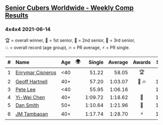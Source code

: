 <style>table {white-space: nowrap;}</style>
<link rel="stylesheet" type="text/css" href="/scw-comp/css/flags.css" />

## [Senior Cubers Worldwide - Weekly Comp Results](/scw-comp/results/)
### 4x4x4 2021-06-14

<span style="white-space: nowrap;">🏆 = overall winner</span>, <span style="white-space: nowrap;">🥇 = 1st senior</span>, <span style="white-space: nowrap;">🥈 = 2nd senior</span>, <span style="white-space: nowrap;">🥉 = 3rd senior</span>, <span style="white-space: nowrap;">💥 = overall record (age group)</span>, <span style="white-space: nowrap;">🔥 = PR average</span>, <span style="white-space: nowrap;">⚡ = PR single</span>.

| # | Name | Age | 🌍 | Single | Average | Awards | Solve 1 | Solve 2 | Solve 3 | Solve 4 | Solve 5 | Video |
| :--: | :-- | :--: | :--: | --: | --: | :--: | --: | --: | --: | --: | --: | :-- |
| 1 | [Enrymar Cisneros](../../persons/enrymar_cisneros/444.md) | <40 | <i class="flag flag-VE" /> | 51.22 | 58.05 | 🏆 | 59.84 | 53.93 | 51.22 | 1:00.39 | 1:01.93 | [Desktop](https://www.facebook.com/events/833966864162581/permalink/842464873312780) / [Mobile](https://m.facebook.com/events/833966864162581?view=permalink&id=842464873312780) |
| 2 | [Geoff Hartnell](../../persons/geoff_hartnell/444.md) | 40+ | <i class="flag flag-GB" /> | 57.20 | 1:03.07 | 🥇 🔥 | 1:00.62 | 1:12.90 | 57.20 | 1:02.74 | 1:05.84 | [Desktop](https://www.facebook.com/557281693/videos/10159723463976694) / [Mobile](https://m.facebook.com/557281693/videos/10159723463976694) |
| 3 | [Pete Lee](../../persons/pete_lee/444.md) | <40 | <i class="flag flag-GB" /> | 55.95 | 1:06.16 |  | 1:05.78 | 55.95 | 1:13.11 | 1:02.01 | 1:10.70 | [Desktop](https://www.facebook.com/events/833966864162581/permalink/842109153348352) / [Mobile](https://m.facebook.com/events/833966864162581?view=permalink&id=842109153348352) |
| 4 | [Yi-Wei Chen](../../persons/yi_wei_chen/444.md) | 40+ | <i class="flag flag-TW" /> | 1:09.72 | 1:18.62 | 🥈 | 1:09.72 | 1:10.06 | 1:24.07 | 1:25.51 | 1:21.72 | [Desktop](https://www.facebook.com/events/833966864162581/permalink/836659280560006) / [Mobile](https://m.facebook.com/events/833966864162581?view=permalink&id=836659280560006) |
| 5 | [Dan Smith](../../persons/dan_smith/444.md) | 50+ | <i class="flag flag-US" /> | 1:10.64 | 1:21.96 | 🥉 | 1:36.35 | 1:24.20 | 1:16.45 | 1:25.23 | 1:10.64 | [Desktop](https://www.facebook.com/events/833966864162581/permalink/842428583316409) / [Mobile](https://m.facebook.com/events/833966864162581?view=permalink&id=842428583316409) |
| 6 | [JM Tambaoan](../../persons/jm_tambaoan/444.md) | 40+ | <i class="flag flag-PH" /> | 1:17.74 | 1:28.70 | ⚡ | 1:33.73 | 1:17.74 | 1:30.96 | 1:37.74 | 1:21.40 | [Desktop](https://www.facebook.com/events/833966864162581/permalink/840905003468767) / [Mobile](https://m.facebook.com/events/833966864162581?view=permalink&id=840905003468767) |

<!-- Global site tag (gtag.js) - Google Analytics -->
<script async src="https://www.googletagmanager.com/gtag/js?id=UA-86348435-3"></script>
<script>window.dataLayer = window.dataLayer || []; function gtag() {dataLayer.push(arguments);} gtag('js', new Date()); gtag('config', 'UA-86348435-3');</script>
